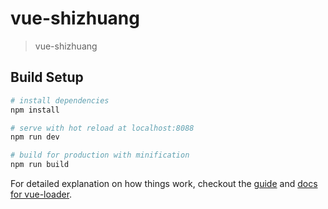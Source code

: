 # vue-shizhuang

> vue-shizhuang

## Build Setup

``` bash
# install dependencies
npm install

# serve with hot reload at localhost:8088
npm run dev

# build for production with minification
npm run build
```

For detailed explanation on how things work, checkout the [guide](http://vuejs-templates.github.io/webpack/) and [docs for vue-loader](http://vuejs.github.io/vue-loader).
